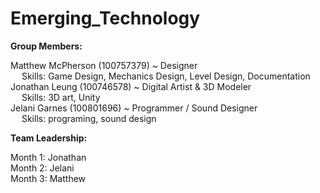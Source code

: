# Emerging_Technology
**Group Members:**   
  
Matthew McPherson (100757379) ~ Designer  
&emsp; Skills: Game Design, Mechanics Design, Level Design, Documentation  
Jonathan Leung (100746578) ~ Digital Artist & 3D Modeler  
&emsp; Skills: 3D art, Unity  
Jelani Garnes (100801696) ~ Programmer / Sound Designer  
&emsp; Skills:  programing, sound design  

**Team Leadership:**  

Month 1: Jonathan  
Month 2: Jelani  
Month 3: Matthew  
